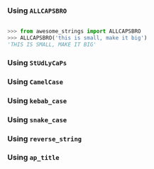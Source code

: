 ### Using `ALLCAPSBRO`

```python

>>> from awesome_strings import ALLCAPSBRO
>>> ALLCAPSBRO('this is small, make it big')
'THIS IS SMALL, MAKE IT BIG'

```

### Using `StUdLyCaPs`
### Using `CamelCase`
### Using `kebab_case`
### Using `snake_case`
### Using `reverse_string`
### Using `ap_title`
